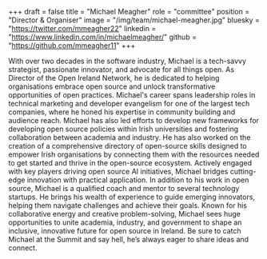 +++
draft = false
title = "Michael Meagher"
role = "committee"
position = "Director & Organiser"
image = "/img/team/michael-meagher.jpg"
bluesky = "https://twitter.com/mmeagher22"
linkedin = "https://www.linkedin.com/in/michaelmeagher/"
github = "https://github.com/mmeagher11"
+++

With over two decades in the software industry, Michael is a tech-savvy strategist, passionate innovator, and advocate for all things open. As Director of the Open Ireland Network, he is dedicated to helping organisations embrace open source and unlock transformative opportunities of open practices.
Michael's career spans leadership roles in technical marketing and developer evangelism for one of the largest tech companies, where he honed his expertise in community building and audience reach. Michael has also led efforts to develop new frameworks for developing open source policies within Irish universities and fostering collaboration between academia and industry.
He has also worked on the creation of a comprehensive directory of open-source skills designed to empower Irish organisations by connecting them with the resources needed to get started and thrive in the open-source ecosystem. Actively engaged with key players driving open source AI initiatives, Michael bridges cutting-edge innovation with practical application.
In addition to his work in open source, Michael is a qualified coach and mentor to several technology startups. He brings his wealth of experience to guide emerging innovators, helping them navigate challenges and achieve their goals.
Known for his collaborative energy and creative problem-solving, Michael sees huge opportunities to unite academia, industry, and government to shape an inclusive, innovative future for open source in Ireland. Be sure to catch Michael at the Summit and say hell, he’s always eager to share ideas and connect.